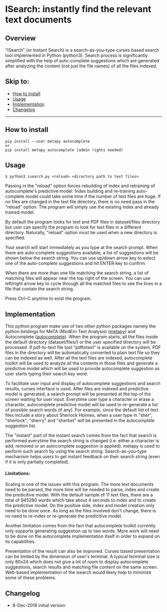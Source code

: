 ISearch: instantly find the relevant text documents
===

## Overview

"ISearch" (or Instant Search) is a search-as-you-type curses based search tool implemented in Python (python3). Search process is significantly simplified with the help of auto-complete suggestions which are generated after analyzing the content (not just the file names) of all the files indexed.

## Skip to:

* [How to install](#how-to-install)
* [Usage](#usage)
* [Implementation](#implementation)
* [Changelog](#changelog)
---

## How to install

    pip install --user metapy autocomplete
    or
    pip install metapy autocomplete (admin rights needed)

## Usage

    $ python3 isearch.py <reload> <directory path to text files>

Passing in the "reload" option forces rebuilding of index and retraining of autocomplete's predictive model. Index building and re-training auto-complete model could take some time if the number of text
files are huge. If no files are changed in the text file directory, there is no need pass in
the "reload" option. The program will simply use the existing index and already trained model.

By default the program looks for text and PDF files in dataset/files directory but user
can specify the program to look for text files in a different directory. Naturally, "reload"
option must be used when a new directory is specified.

Your search will start immediately as you type at the search prompt. When there are
auto-complete suggestions available, a list of suggestions will be shown below the search
string. You can use up/down arrow key to select one of the auto-complete suggestions and
hit ENTER key to confirm.

When there are more than one file matching the search string, a list of matching files will
appear near the top right of the screen. You can use left/right arrow key to cycle through
all the matched files to see the lines in a file that contain the search string.

Press Ctrl-C anytime to exist the program.

## Implementation

This python program make use of two other python packages namely the python bindings for MeTA (ModErn Text Analysis) ([metapy]) and Autocomplete ([autocomplete]). When the program starts, all the files inside the default directory (dataset/files/) or the user specified directory will be processed. If pdf-to-text file tool "pdftotext" is available on the system, PDF files in the directory will be automatically converted to plain text file so they can be indexed as well. After all the text files are indexed, autocomplete toolkit will be used to analyze all the contents in those files and generate a predictive model which will be used to provide autocomplete suggestion as user starts typing their search key word.

To facilitate user input and display of autocomplete suggestions and search results, curses interface is used. After files are indexed and predictive model is generated, a search prompt will be presented at the top of the screen waiting for user input. Everytime user type a character or erase a character, autocomplete predictive model will be used to re-generate a list of possible search words (if any). For example, since the default list of text files include a story about Sherlock Holmes, when a user type in "sher", "sherlock", "sherry" and "sherbet" will be presented in the autocomplete suggestion list.

The "instant" part of the instant search comes from the fact that search is performed everytime the search string is changed (i.e. either a character is add, removed or an autocomplete suggestion is applied). metapy is used to perform such search by using the search string. Search-as-you-type mechanism helps users to get instant feedback on their search string (even if it is only partially completed).

#### Limitations:
Scaling is one of the issues with this program. The more text documents need to be parsed, the more time will be needed to parse, index and create the predicitive model. With the default sample of 11 text files, there are a total of 945280 words which take about 4 seconds to index and to create the predictive model. On the positive side, index and model creation only need to be done once. As long as the files involved don't change, there is no need to re-index or re-generate the predicitive model.

Another limitation comes from the fact that autocomplete toolkit currently only supports generating suggestion up to two words. More work will need to be done on the autocomplete implementation itself in order to expand on its capabilities.

Presentation of the result can also be improved. Curses based presentation can be limited by the dimension of user's terminal. A typical terminal size is only 80x24 which does not give a lot of room to display autocomplete suggestions, search results and matching file content on the same screen. Web-based implementation of the isearch would likely help to minimize some of these problems.

## Changelog
* 8-Dec-2018 initial version

[metapy]: https://github.com/meta-toolkit/metapy
[autocomplete]: https://github.com/rodricios/autocomplete
